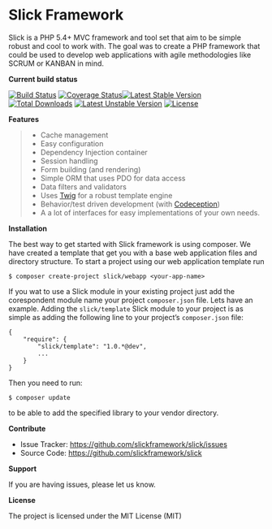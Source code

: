 Slick Framework
===============

Slick is a PHP 5.4+ MVC framework and tool set that aim to be simple
robust and cool to work with. The goal was to create a PHP framework
that could be used to develop web applications with agile methodologies
like SCRUM or KANBAN in mind.

**Current build status**

[![Build Status](https://travis-ci.org/slickframework/slick.svg?branch=feature/dba)](https://travis-ci.org/slickframework/slick)
[![Coverage Status](https://coveralls.io/repos/slickframework/slick/badge.png?branch=feature%2Fdba)](https://coveralls.io/r/slickframework/slick?branch=feature%2Fdba)[![Latest Stable Version](https://poser.pugx.org/slick/slick/v/stable.svg)](https://packagist.org/packages/slick/slick) 
[![Total Downloads](https://poser.pugx.org/slick/slick/downloads.svg)](https://packagist.org/packages/slick/slick)
[![Latest Unstable Version](https://poser.pugx.org/slick/slick/v/unstable.svg)](https://packagist.org/packages/slick/slick)
[![License](https://poser.pugx.org/slick/slick/license.svg)](https://packagist.org/packages/slick/slick)

**Features**

> -   Cache management
> -   Easy configuration
> -   Dependency Injection container
> -   Session handling
> -   Form building (and rendering)
> -   Simple ORM that uses PDO for data access
> -   Data filters and validators
> -   Uses [Twig][] for a robust template engine
> -   Behavior/test driven development (with [Codeception][])
> -   A a lot of interfaces for easy implementations of your own needs.

**Installation**

The best way to get started with Slick framework is using composer. We
have created a template that get you with a base web application files
and directory structure. To start a project using our web application
template run

    $ composer create-project slick/webapp <your-app-name>

If you wat to use a Slick module in your existing project just add the
corespondent module name your project `composer.json` file. Lets have an
example. Adding the `slick/template` Slick module to your project is as
simple as adding the following line to your project’s `composer.json`
file:

    {
        "require": {
            "slick/template": "1.0.*@dev",
            ...
        }
    }

Then you need to run:

    $ composer update

to be able to add the specified library to your vendor directory.

**Contribute**

-   Issue Tracker: <https://github.com/slickframework/slick/issues>
-   Source Code: <https://github.com/slickframework/slick>

**Support**

If you are having issues, please let us know.

**License**

The project is licensed under the MIT License (MIT)

  [Twig]: http://twig.sensiolabs.org/
  [Codeception]: http://codeception.com/
